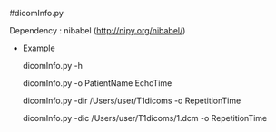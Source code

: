 #dicomInfo.py

Dependency : nibabel (http://nipy.org/nibabel/)


* Example

    dicomInfo.py -h

    dicomInfo.py -o PatientName EchoTime

    dicomInfo.py -dir /Users/user/T1dicoms -o RepetitionTime

    dicomInfo.py -dic /Users/user/T1dicoms/1.dcm -o RepetitionTime

